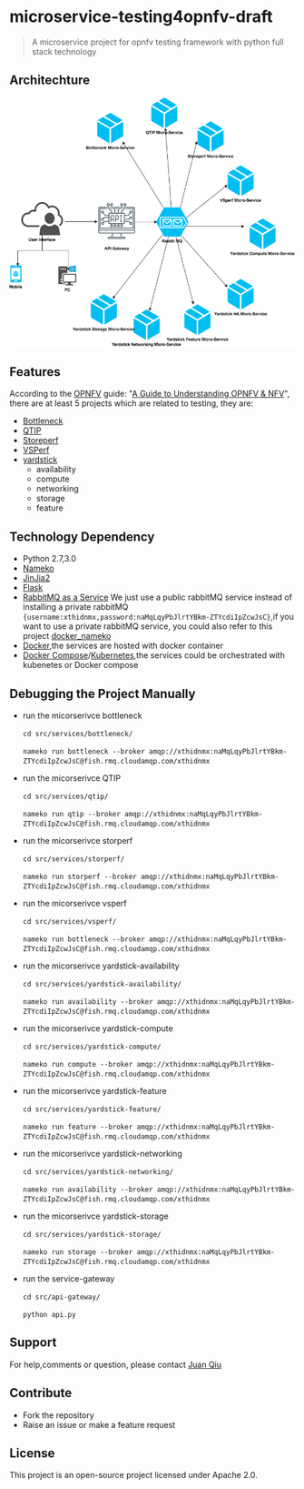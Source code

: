 # microservice-testing4opnfv-draft
> A microservice project for opnfv testing framework with python full stack technology

## Architechture

![OPNFV testing framework microservice](arch.png)

## Features

According to the [OPNFV](https://www.opnfv.org/) guide:
"[A Guide to Understanding OPNFV & NFV](https://www.opnfv.org/resources/download-understanding-opnfv-ebook)",
there are at least 5 projects which are related to testing, they are:

- [Bottleneck](https://wiki.opnfv.org/display/bottlenecks)
- [QTIP](https://wiki.opnfv.org/display/qtip)
- [Storeperf](https://wiki.opnfv.org/display/storperf)
- [VSPerf](https://wiki.opnfv.org/display/vsperf)
- [yardstick](https://wiki.opnfv.org/display/yardstick)
    - availability
    - compute
    - networking
    - storage
    - feature
## Technology Dependency

- Python 2.7,3.0
- [Nameko](https://github.com/nameko/nameko)
- [JinJia2](http://jinja.pocoo.org/)
- [Flask](http://flask.pocoo.org/)
- [RabbitMQ as a Service](https://www.cloudamqp.com/#/) We just use a public rabbitMQ service instead of
    installing a private rabbitMQ
    `{username:xthidnmx,password:naMqLqyPbJlrtYBkm-ZTYcdiIpZcwJsC}`,if you want to use a private rabbitMQ service,
    you could also refer to this project [docker_nameko](https://github.com/chunchill/docker-nameko)
- [Docker](https://www.docker.com/),the services are hosted with docker container
- [Docker Compose](https://docs.docker.com/compose/)/[Kubernetes](https://kubernetes.io/),the services could be orchestrated with kubenetes or Docker compose

## Debugging the Project Manually
* run the micorserivce bottleneck

    `cd src/services/bottleneck/`

    `nameko run bottleneck --broker amqp://xthidnmx:naMqLqyPbJlrtYBkm-ZTYcdiIpZcwJsC@fish.rmq.cloudamqp.com/xthidnmx`

* run the micorserivce QTIP

    `cd src/services/qtip/`

    `nameko run qtip --broker amqp://xthidnmx:naMqLqyPbJlrtYBkm-ZTYcdiIpZcwJsC@fish.rmq.cloudamqp.com/xthidnmx`

* run the micorserivce storperf

    `cd src/services/storperf/`

    `nameko run storperf --broker amqp://xthidnmx:naMqLqyPbJlrtYBkm-ZTYcdiIpZcwJsC@fish.rmq.cloudamqp.com/xthidnmx`

* run the micorserivce vsperf

    `cd src/services/vsperf/`

    `nameko run bottleneck --broker amqp://xthidnmx:naMqLqyPbJlrtYBkm-ZTYcdiIpZcwJsC@fish.rmq.cloudamqp.com/xthidnmx`

* run the micorserivce yardstick-availability

    `cd src/services/yardstick-availability/`

    `nameko run availability --broker amqp://xthidnmx:naMqLqyPbJlrtYBkm-ZTYcdiIpZcwJsC@fish.rmq.cloudamqp.com/xthidnmx`

* run the micorserivce yardstick-compute

    `cd src/services/yardstick-compute/`

    `nameko run compute --broker amqp://xthidnmx:naMqLqyPbJlrtYBkm-ZTYcdiIpZcwJsC@fish.rmq.cloudamqp.com/xthidnmx`

* run the micorserivce yardstick-feature

    `cd src/services/yardstick-feature/`

    `nameko run feature --broker amqp://xthidnmx:naMqLqyPbJlrtYBkm-ZTYcdiIpZcwJsC@fish.rmq.cloudamqp.com/xthidnmx`

* run the micorserivce yardstick-networking

    `cd src/services/yardstick-networking/`

    `nameko run availability --broker amqp://xthidnmx:naMqLqyPbJlrtYBkm-ZTYcdiIpZcwJsC@fish.rmq.cloudamqp.com/xthidnmx`

* run the micorserivce yardstick-storage

    `cd src/services/yardstick-storage/`

    `nameko run storage --broker amqp://xthidnmx:naMqLqyPbJlrtYBkm-ZTYcdiIpZcwJsC@fish.rmq.cloudamqp.com/xthidnmx`

* run the service-gateway

    `cd src/api-gateway/`

    `python api.py`

## Support

For help,comments or question, please contact [Juan Qiu](mailto:juan_qiu@tongji.edu.cn)

## Contribute

- Fork the repository
- Raise an issue or make a feature request

## License

This project is an open-source project licensed under Apache 2.0.
